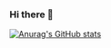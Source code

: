 ### Hi there 👋

[![Anurag's GitHub stats](https://github-readme-stats.vercel.app/api?username=iagochaves)](https://github.com/anuraghazra/github-readme-stats)


<!--
**iagochaves/iagochaves** is a ✨ _special_ ✨ repository because its `README.md` (this file) appears on your GitHub profile.

Here are some ideas to get you started:

- 🔭 I’m currently working on ...
- 🌱 I’m currently learning ...
- 👯 I’m looking to collaborate on ...
- 🤔 I’m looking for help with ...
- 💬 Ask me about ...
- 📫 How to reach me: ...
- 😄 Pronouns: ...
- ⚡ Fun fact: ...
-->
